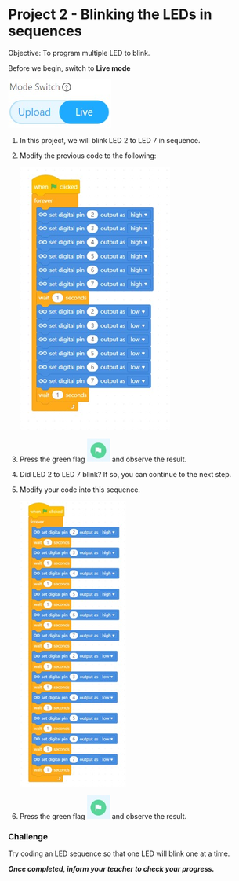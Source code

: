 # Project 2 - Blinking the LEDs in sequences

Objective: To program multiple LED to blink.

Before we begin, switch to **Live mode**

![](images/toggle_LiveMode.jpg)

1. In this project, we will blink LED 2 to LED 7 in sequence.

2. Modify the previous code to the following:
    
    ![](images/p2_1_code.jpg)

3. Press the green flag ![](images/btnGreenFlag.jpg) and observe the result.

4. Did LED 2 to LED 7 blink? If so, you can continue to the next step.

5. Modify your code into this sequence.

    ![](images/p2_2_code.jpg)

6. Press the green flag ![](images/btnGreenFlag.jpg) and observe the result.

### Challenge 
Try coding an LED sequence so that one LED will blink one at a time.


***Once completed, inform your teacher to check your progress.***